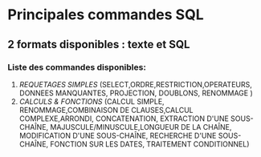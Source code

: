 # Principales commandes SQL

## 2 formats disponibles : texte et SQL

### **Liste des commandes disponibles**:
1. *REQUETAGES SIMPLES* (SELECT,ORDRE,RESTRICTION,OPERATEURS, DONNEES MANQUANTES, PROJECTION, DOUBLONS, RENOMMAGE )
2. *CALCULS & FONCTIONS* (CALCUL SIMPLE, RENOMMAGE,COMBINAISON DE CLAUSES,CALCUL COMPLEXE,ARRONDI, CONCATENATION, EXTRACTION D'UNE SOUS-CHAÎNE, MAJUSCULE/MINUSCULE,LONGUEUR DE LA CHAÎNE, MODIFICATION D'UNE SOUS-CHAÎNE, RECHERCHE D'UNE SOUS-CHAÎNE, FONCTION SUR LES DATES, TRAITEMENT CONDITIONNEL)
